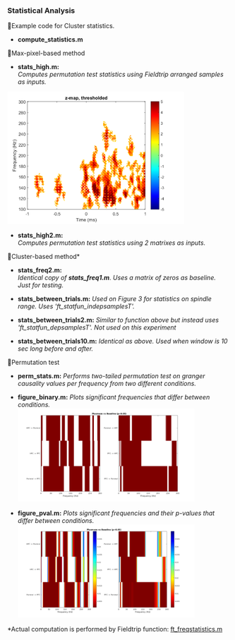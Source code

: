 ### Statistical Analysis

:dart:Example code for Cluster statistics.
* **compute_statistics.m**


:dart:Max-pixel-based method

* **stats_high.m:**  
*Computes permutation test statistics using Fieldtrip arranged samples as inputs.*
<img src="example_high_freq_stats.png" width="400">

* **stats_high2.m:**  
*Computes permutation test statistics using 2 matrixes as inputs.*

:dart:Cluster-based method*


* **stats_freq2.m:**  
*Identical copy of **stats_freq1.m**. Uses a matrix of zeros as baseline. Just for testing.* 

* **stats_between_trials.m:**
*Used on Figure 3 for statistics on spindle range.  Uses 'ft_statfun_indepsamplesT'.* 

* **stats_between_trials2.m:**
*Similar to function above but instead uses 'ft_statfun_depsamplesT'. Not used on this experiment*

* **stats_between_trials10.m:**
*Identical as above. Used when window is 10 sec long before and after.*  

:dart:Permutation test
* **perm_stats.m:**
*Performs two-tailed permutation test on granger causality values per frequency from two different conditions.*  

* **figure_binary.m:**
*Plots significant frequencies that differ between conditions.*  
    <img src="figure_bin.png" width="400">

* **figure_pval.m:**
*Plots significant frequencies and their p-values that differ between conditions.*  
    <img src="figure_pval.png" width="400">


*Actual computation is performed by Fieldtrip function: [ft_freqstatistics.m](http://www.fieldtriptoolbox.org/reference/ft_freqstatistics)



